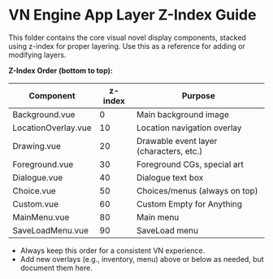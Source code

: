# VN Engine App Layer Z-Index Guide

This folder contains the core visual novel display components, stacked using z-index for proper layering. Use this as a reference for adding or modifying layers.

**Z-Index Order (bottom to top):**

| Component           | z-index | Purpose                                 |
| ------------------- | ------- | --------------------------------------- |
| Background.vue      | 0       | Main background image                   |
| LocationOverlay.vue | 10      | Location navigation overlay             |
| Drawing.vue         | 20      | Drawable event layer (characters, etc.) |
| Foreground.vue      | 30      | Foreground CGs, special art             |
| Dialogue.vue        | 40      | Dialogue text box                       |
| Choice.vue          | 50      | Choices/menus (always on top)           |
| Custom.vue          | 60      | Custom Empty for Anything               |
| MainMenu.vue        | 80      | Main menu                               |
| SaveLoadMenu.vue    | 90      | SaveLoad menu                           |

- Always keep this order for a consistent VN experience.
- Add new overlays (e.g., inventory, menu) above or below as needed, but document them here.
